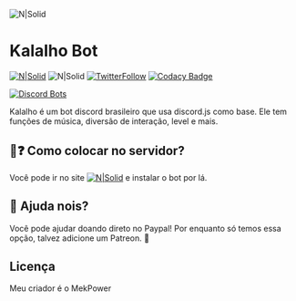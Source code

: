
![N|Solid](https://i.imgur.com/qSCkIFc.png)
# Kalalho Bot

[![N|Solid](https://discordapp.com/api/guilds/330332382362337281/embed.png)](https://discord.gg/q9zpY3h) ![N|Solid](https://img.shields.io/badge/Criador-MekPower-blue.svg) [![TwitterFollow](https://img.shields.io/twitter/follow/mek_power.svg?style=social&label=Follow)](https://twitter.com/mek_power) [![Codacy Badge](https://api.codacy.com/project/badge/Grade/b07588f503194c1c9471d37e7b9f9f1b)](https://www.codacy.com/app/dtayrone1/kalalhobot?utm_source=github.com&amp;utm_medium=referral&amp;utm_content=mekpower/kalalhobot&amp;utm_campaign=Badge_Grade)

[![Discord Bots](https://discordbots.org/api/widget/476011591691796490.svg)](https://discordbots.org/bot/476011591691796490)
     

Kalalho é um bot discord brasileiro que usa discord.js como base. Ele tem funções de música, diversão de interação, level e mais.

## 🤔❓ Como colocar no servidor?

  Você pode ir no site [![N|Solid](https://img.shields.io/badge/discordbots-.org-%2342adf4.svg)](https://discordbots.org/bot/476011591691796490) e instalar o bot por lá.

## 👏 Ajuda nois?

Você pode ajudar doando direto no Paypal! Por enquanto só temos essa opção, talvez adicione um Patreon. 🤷

## Licença

Meu criador é o MekPower
